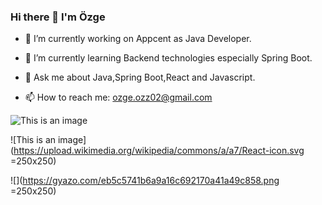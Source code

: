 ### Hi there 👋 I'm Özge


- 🔭 I’m currently working on Appcent as Java Developer.


- 🌱 I’m currently learning Backend technologies especially Spring Boot.


- 💬 Ask me about Java,Spring Boot,React and Javascript.


- 📫 How to reach me: ozge.ozz02@gmail.com


![This is an image](https://upload.wikimedia.org/wikipedia/commons/4/44/Spring_Framework_Logo_2018.svg)

![This is an image](https://upload.wikimedia.org/wikipedia/commons/a/a7/React-icon.svg =250x250)

![](https://gyazo.com/eb5c5741b6a9a16c692170a41a49c858.png =250x250)



